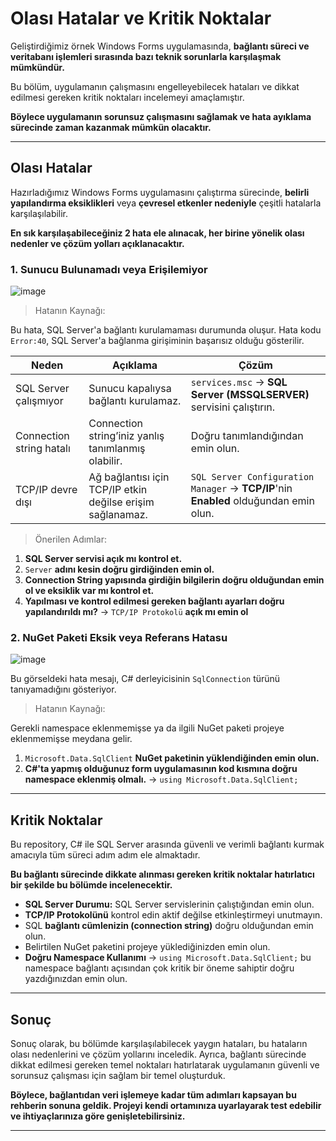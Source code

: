 # Olası Hatalar ve Kritik Noktalar

Geliştirdiğimiz örnek Windows Forms uygulamasında, **bağlantı süreci ve veritabanı işlemleri sırasında bazı teknik sorunlarla karşılaşmak mümkündür.**

Bu bölüm, uygulamanın çalışmasını engelleyebilecek hataları ve dikkat edilmesi gereken kritik noktaları incelemeyi amaçlamıştır.

**Böylece uygulamanın sorunsuz çalışmasını sağlamak ve hata ayıklama sürecinde zaman kazanmak mümkün olacaktır.**

---

## Olası Hatalar

Hazırladığımız Windows Forms uygulamasını çalıştırma sürecinde, **belirli yapılandırma eksiklikleri** veya **çevresel etkenler nedeniyle** çeşitli hatalarla karşılaşılabilir.

**En sık karşılaşabileceğiniz 2 hata ele alınacak, her birine yönelik olası nedenler ve çözüm yolları açıklanacaktır.**

### 1. Sunucu Bulunamadı veya Erişilemiyor

![image](https://github.com/user-attachments/assets/a443b833-ef57-4ff2-83d6-3a4894f0e94a)

> Hatanın Kaynağı:

Bu hata, SQL Server'a bağlantı kurulamaması durumunda oluşur. Hata kodu `Error:40`, SQL Server'a bağlanma girişiminin başarısız olduğu gösterilir.

| **Neden**                | **Açıklama**                                               | **Çözüm**                                                                             |
|--------------------------|------------------------------------------------------------|---------------------------------------------------------------------------------------|
| SQL Server çalışmıyor    | Sunucu kapalıysa bağlantı kurulamaz.                       | `services.msc` → **SQL Server (MSSQLSERVER)** servisini çalıştırın.                   |
| Connection string hatalı | Connection string’iniz yanlış tanımlanmış olabilir.        | Doğru tanımlandığından emin olun.                                                     |
| TCP/IP devre dışı        | Ağ bağlantısı için TCP/IP etkin değilse erişim sağlanamaz. | `SQL Server Configuration Manager` → **TCP/IP**'nin **Enabled** olduğundan emin olun. |                      |



> Önerilen Adımlar:

1. **SQL Server servisi açık mı kontrol et.**
2. `Server` **adını kesin doğru girdiğinden emin ol.**
3. **Connection String yapısında girdiğin bilgilerin doğru olduğundan emin ol ve eksiklik var mı kontrol et.**
4. **Yapılması ve kontrol edilmesi gereken bağlantı ayarları doğru yapılandırıldı mı?** → `TCP/IP Protokolü` **açık mı emin ol**


### 2. NuGet Paketi Eksik veya Referans Hatasu

![image](https://github.com/user-attachments/assets/e6975178-8f2d-4741-8988-1bd295ceb562)

Bu görseldeki hata mesajı, C# derleyicisinin `SqlConnection` türünü tanıyamadığını gösteriyor.

> Hatanın Kaynağı:

Gerekli namespace eklenmemişse ya da ilgili NuGet paketi projeye eklenmemişse meydana gelir.

1. `Microsoft.Data.SqlClient` **NuGet paketinin yüklendiğinden emin olun.**
2. **C#'ta yapmış olduğunuz form uygulamasının kod kısmına doğru namespace eklenmiş olmalı.** → `using Microsoft.Data.SqlClient;`

---

## Kritik Noktalar 

Bu repository, C# ile SQL Server arasında güvenli ve verimli bağlantı kurmak amacıyla tüm süreci adım adım ele almaktadır. 

**Bu bağlantı sürecinde dikkate alınması gereken kritik noktalar hatırlatıcı bir şekilde bu bölümde incelenecektir.**

- **SQL Server Durumu:** SQL Server servislerinin çalıştığından emin olun.
- **TCP/IP Protokolünü** kontrol edin aktif değilse etkinleştirmeyi unutmayın.
- SQL **bağlantı cümlenizin (connection string)** doğru olduğundan emin olun.
- Belirtilen NuGet paketini projeye yüklediğinizden emin olun.
- **Doğru Namespace Kullanımı** → `using Microsoft.Data.SqlClient;` bu namespace bağlantı açısından çok kritik bir öneme sahiptir doğru yazdığınızdan emin olun.

---

## Sonuç

Sonuç olarak, bu bölümde karşılaşılabilecek yaygın hataları, bu hataların olası nedenlerini ve çözüm yollarını inceledik. Ayrıca, bağlantı sürecinde dikkat edilmesi gereken temel noktaları hatırlatarak uygulamanın güvenli ve sorunsuz çalışması için sağlam bir temel oluşturduk.

**Böylece, bağlantıdan veri işlemeye kadar tüm adımları kapsayan bu rehberin sonuna geldik. Projeyi kendi ortamınıza uyarlayarak test edebilir ve ihtiyaçlarınıza göre genişletebilirsiniz.**

---
